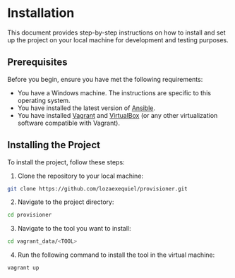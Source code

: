 # Installation

This document provides step-by-step instructions on how to install and set up the project on your local machine for development and testing purposes.

## Prerequisites

Before you begin, ensure you have met the following requirements:

- You have a Windows machine. The instructions are specific to this operating system.
- You have installed the latest version of [Ansible](https://docs.ansible.com/ansible/latest/installation_guide/intro_installation.html).
- You have installed [Vagrant](https://www.vagrantup.com/docs/installation) and [VirtualBox](https://www.virtualbox.org/wiki/Downloads) (or any other virtualization software compatible with Vagrant).

## Installing the Project

To install the project, follow these steps:

1. Clone the repository to your local machine:

~~~bash
git clone https://github.com/lozaexequiel/provisioner.git
~~~

2. Navigate to the project directory:

~~~bash
cd provisioner
~~~

3. Navigate to the tool you want to install:

~~~bash
cd vagrant_data/<TOOL>
~~~

4. Run the following command to install the tool in the virtual machine:

~~~bash
vagrant up
~~~
